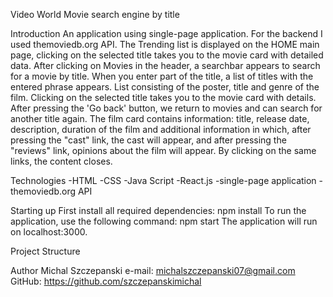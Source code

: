 Video World
Movie search engine by title

Introduction
An application using single-page application. For the backend I used themoviedb.org API. The Trending list is displayed on the HOME main page, clicking on the selected title takes you to the movie card with detailed data. After clicking on Movies in the header, a searchbar appears to search for a movie by title. When you enter part of the title, a list of titles with the entered phrase appears. List consisting of the poster, title and genre of the film. Clicking on the selected title takes you to the movie card with details. After pressing the 'Go back' button, we return to movies and can search for another title again. The film card contains information: title, release date, description, duration of the film and additional information in which, after pressing the "cast" link, the cast will appear, and after pressing the "reviews" link, opinions about the film will appear. By clicking on the same links, the content closes.

Technologies
-HTML
-CSS
-Java Script
-React.js
-single-page application
-themoviedb.org API

Starting up
First install all required dependencies:
npm install
To run the application, use the following command:
npm start
The application will run on localhost:3000.

Project Structure


Author
Michal Szczepanski
e-mail: michalszczepanski07@gmail.com
GitHub: https://github.com/szczepanskimichal 

